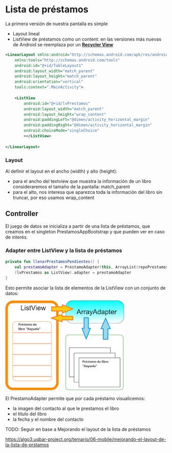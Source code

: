 # Lista de préstamos

La primera versión de nuestra pantalla es simple

* Layout lineal
* ListView de préstamos como un content: en las versiones más nuevas de Android se reemplaza por un [**Recycler View**](https://developer.android.com/guide/topics/ui/layout/recyclerview)

```xml
<LinearLayout xmlns:android="http://schemas.android.com/apk/res/android"
    xmlns:tools="http://schemas.android.com/tools"
    android:id="@+id/TableLayout1"
    android:layout_width="match_parent"
    android:layout_height="match_parent"
    android:orientation="vertical"
    tools:context=".MainActivity">

    <ListView
        android:id="@+id/lvPrestamos"
        android:layout_width="match_parent"
        android:layout_height="wrap_content"
        android:paddingLeft="@dimen/activity_horizontal_margin"
        android:paddingRight="@dimen/activity_horizontal_margin"
        android:choiceMode="singleChoice"
        ></ListView>

</LinearLayout>
```

### Layout

Al definir el layout en el ancho (width) y alto (height):

* para el ancho del textview que muestra la información de un libro consideraremos el tamaño de la pantalla: match_parent
* para el alto, nos interesa que aparezca toda la información del libro sin truncar, por eso usamos wrap_content

## Controller

El juego de datos se inicializa a partir de una lista de préstamos, que creamos en el singleton PrestamosAppBootstrap y que pueden ver en caso de interés.

### Adapter entre ListView y la lista de préstamos

```kt
private fun llenarPrestamosPendientes() {
    val prestamoAdapter = PrestamoAdapter(this, ArrayList(repoPrestamos.getPrestamosPendientes()))
    (lvPrestamos as ListView).adapter = prestamoAdapter
}
```

Esto permite asociar la lista de elementos de la ListView con un conjunto de datos:

![image](./images/arrayAdapter.png)

El PrestamoAdapter permite que por cada préstamo visualicemos:

* la imagen del contacto al que le prestamos el libro
* el título del libro
* la fecha y el nombre del contacto

TODO: Seguir en base a Mejorando el layout de la lista de préstamos

https://algo3.uqbar-project.org/temario/06-mobile/mejorando-el-layout-de-la-lista-de-prstamos
